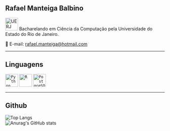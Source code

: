## <strong>Rafael Manteiga Balbino</strong>

<img height="40" src="https://github.com/fael0306/fael0306/assets/25599308/0edc0f90-a1cc-41e4-8369-b2fae6d2e943" alt="UERJ"/> Bacharelando em Ciência da Computação pela Universidade do Estado do Rio de Janeiro.

💬 E-mail: rafael.manteiga@hotmail.com

----

## Linguagens

<code><img height="40" src="https://user-images.githubusercontent.com/25599308/219158898-43964b1f-e7b9-479c-9d42-551d5b244e28.png" alt="Python"/></code>
<code><img height="40" src="https://user-images.githubusercontent.com/25599308/219160932-e07da749-8620-4abb-9c80-f2bb6f39b230.png" alt="R"/></code>
<code><img height="40" src="https://github.com/fael0306/fael0306/assets/25599308/997f6877-b4e0-4740-8dc6-6dcd7106b848.png" alt="PostgreSQL"/></code>

----

## Github

![Top Langs](https://github-readme-stats.vercel.app/api/top-langs/?username=fael0306&layout=compact)<br>
![Anurag's GitHub stats](https://github-readme-stats.vercel.app/api?username=fael0306&layout=compact)
